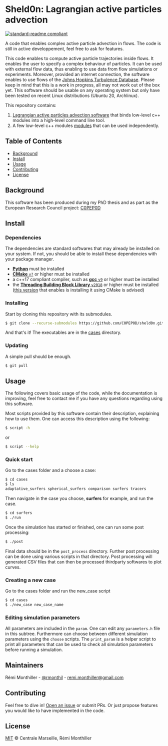 # Sheld0n: Lagrangian active particles advection

[![standard-readme compliant](https://img.shields.io/badge/readme%20style-standard-brightgreen.svg?style=flat-square)](https://github.com/RichardLitt/standard-readme)

A code that enables complex active particle advection in flows. 
The code is still in active developpement, feel free to ask for features.

This code enables to compute active particle trajectories inside flows. It enables the user to specify a complex behaviour of particles. It can be used with external flow data, thus enabling to use data from flow simulations or experiments. Moreover, provided an internet connection, the software enables to use flows of the [Johns Hopkins Turbulence Database](http://turbulence.pha.jhu.edu/).
Please keep in mind that this is a work in progress, all may not work out of the box yet.
This software should be usable on any operating system but only have been tested on recent Linux distributions (Ubuntu 20, Archlinux).

This repository contains:

1. [Lagrangian active particles advection software](./app) that binds low-level c++ modules into a high-level command line tool.
2. A few low-level c++ modules [modules](./modules) that can be used independently.

## Table of Contents

- [Background](#background)
- [Install](#install)
- [Usage](#usage)
- [Contributing](#contributing)
- [License](#license)

## Background

This software has been produced during my PhD thesis and as part as the European Research Council project: [C0PEP0D](https://c0pep0d.github.io/)

## Install

### Dependencies

The dependencies are standard softwares that may already be installed on your system.
If not, you should be able to install these dependencies with your package manager.

* [**Python**](https://www.python.org/) must be installed
* [**CMake** `v?`](https://cmake.org/download/) or higher must be installed
* a c++17 compliant compiler, such as [**gcc** `v9`](https://cmake.org/download/) or higher must be installed
* the [**Threading Building Block Library** `v2018`](https://github.com/ibaned/tbb) or higher must be installed ([this version](https://github.com/wjakob/tbb) that enables is installing it using CMake is advised)

### Installing

Start by cloning this repository with its submodules.

```sh
$ git clone --recurse-submodules https://github.com/C0PEP0D/sheld0n.git
```

And that's it!
The executables are in the [cases](./cases) directory.

### Updating

A simple pull should be enough.

```sh
$ git pull
```

## Usage

The following covers basic usage of the code, while the documentation is improving, feel free to contact me if you have any questions regarding using this software.

Most scripts provided by this software contain their description, explaining how to use them. 
One can access this description using the following:

```sh
$ script -h
```
or
```sh
$ script --help
```

### Quick start

Go to the cases folder and a choose a case:

```sh
$ cd cases
$ ls
adaptative_surfers spherical_surfers comparison surfers tracers
```

Then navigate in the case you choose, **surfers** for example, and run the case.

```sh
$ cd surfers
$ ./run
```

Once the simulation has started or finished, one can run some post processing:

```sh
$ ./post
```

Final data should be in the `post_process` directory. Further post processing can be done using various scripts in that directory. Post processing will generated CSV files that can then be processed thirdparty softwares to plot curves.

### Creating a new case

Go to the cases folder and run the new_case script

```sh
$ cd cases
$ ./new_case new_case_name
```

### Editing simulation parameters

All parameters are included in the `param`.
One can edit any `parameters.h` file in this subtree.
Furthermore can choose between different simulation parameters using the `choose` scripts.
The `print_param` is a helper script to print all parameters that can be used to check all simulation parameters before running a simulation.

## Maintainers

Rémi Monthiller - [@rmonthil](https://gitlab.com/rmonthil) - remi.monthiller@gmail.com

## Contributing

Feel free to dive in! [Open an issue](https://github.com/rmonthil/c0pep0d/issues/new) or submit PRs.
Or just propose features you would like to have implemented in the code.

## License

[MIT](LICENSE) © Centrale Marseille, Rémi Monthiller

